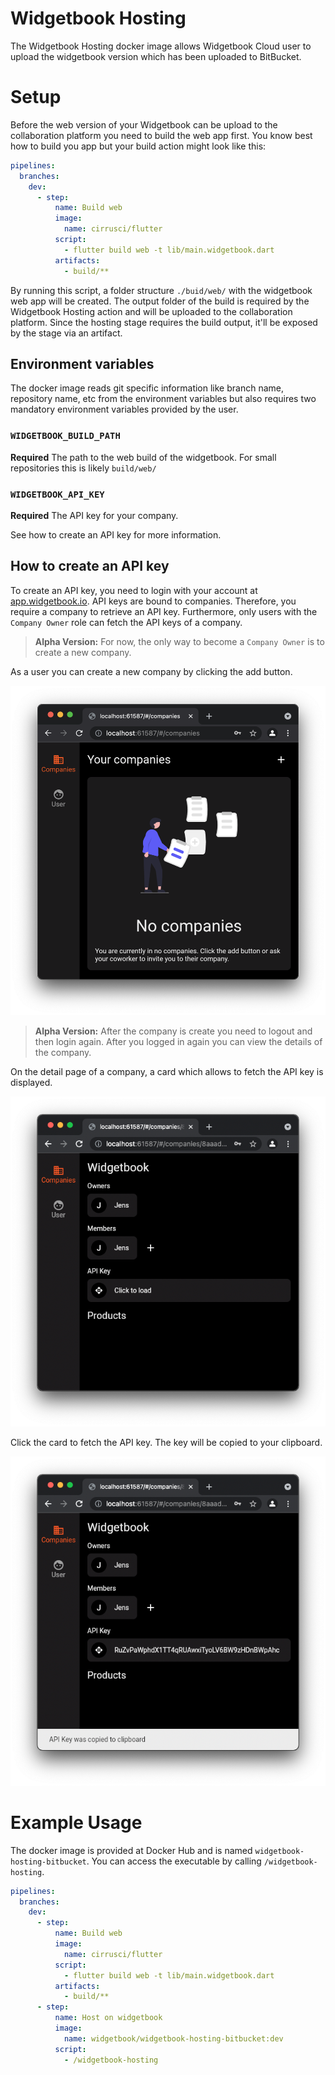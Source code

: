 # Widgetbook Hosting

The Widgetbook Hosting docker image allows Widgetbook Cloud user to upload the widgetbook version which has been uploaded to BitBucket. 

# Setup 

Before the web version of your Widgetbook can be upload to the collaboration platform you need to build the web app first. You know best how to build you app but your build action might look like this:

```yaml
pipelines:
  branches:
    dev:
      - step:
          name: Build web
          image: 
            name: cirrusci/flutter
          script:
            - flutter build web -t lib/main.widgetbook.dart
          artifacts:
            - build/**
```

By running this script, a folder structure `./buid/web/` with the widgetbook web app will be created. The output folder of the build is required by the Widgetbook Hosting action and will be uploaded to the collaboration platform. Since the hosting stage requires the build output, it'll be exposed by the stage via an artifact. 

## Environment variables

The docker image reads git specific information like branch name, repository name, etc from the environment variables but also requires two mandatory environment variables provided by the user.

### `WIDGETBOOK_BUILD_PATH`

**Required** The path to the web build of the widgetbook. For small repositories this is likely `build/web/`


### `WIDGETBOOK_API_KEY`

**Required** The API key for your company.

See how to create an API key for more information.

## How to create an API key

To create an API key, you need to login with your account at [app.widgetbook.io](https://app.widgetbook.io). API keys are bound to companies. Therefore, you require a company to retrieve an API key. Furthermore, only users with the `Company Owner` role can fetch the API keys of a company. 

> **Alpha Version:** For now, the only way to become a `Company Owner` is to create a new company.

As a user you can create a new company by clicking the add button. 

![image info](../../docs/assets/CreateCompany.png)

> **Alpha Version:** After the company is create you need to logout and then login again. After you logged in again you can view the details of the company.

On the detail page of a company, a card which allows to fetch the API key is displayed. 

![image info](../../docs/assets/ApiKey.png)

Click the card to fetch the API key. The key will be copied to your clipboard.

![image info](../../docs/assets/ApiKeyLoaded.png)

# Example Usage 

The docker image is provided at Docker Hub and is named `widgetbook-hosting-bitbucket`. 
You can access the executable by calling `/widgetbook-hosting`. 

```yaml
pipelines:
  branches:
    dev:
      - step:
          name: Build web
          image: 
            name: cirrusci/flutter
          script:
            - flutter build web -t lib/main.widgetbook.dart
          artifacts:
            - build/**
      - step:
          name: Host on widgetbook
          image: 
            name: widgetbook/widgetbook-hosting-bitbucket:dev
          script:
            - /widgetbook-hosting
```
